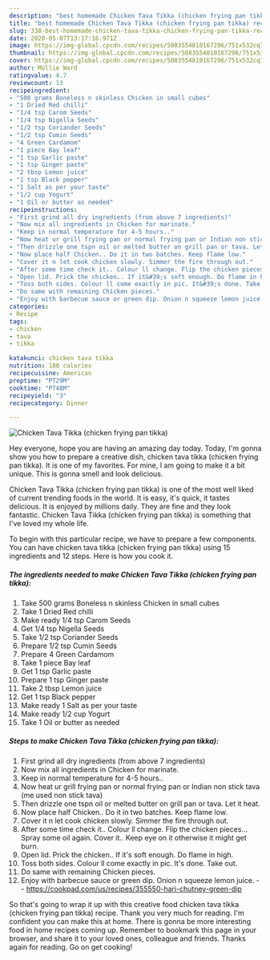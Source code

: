 ```yaml
---
description: "best homemade Chicken Tava Tikka (chicken frying pan tikka) recipe | how to make the best Chicken Tava Tikka (chicken frying pan tikka)"
title: "best homemade Chicken Tava Tikka (chicken frying pan tikka) recipe | how to make the best Chicken Tava Tikka (chicken frying pan tikka)"
slug: 338-best-homemade-chicken-tava-tikka-chicken-frying-pan-tikka-recipe-how-to-make-the-best-chicken-tava-tikka-chicken-frying-pan-tikka
date: 2020-05-07T13:17:16.971Z
image: https://img-global.cpcdn.com/recipes/5083554810167296/751x532cq70/chicken-tava-tikka-chicken-frying-pan-tikka-recipe-main-photo.jpg
thumbnail: https://img-global.cpcdn.com/recipes/5083554810167296/751x532cq70/chicken-tava-tikka-chicken-frying-pan-tikka-recipe-main-photo.jpg
cover: https://img-global.cpcdn.com/recipes/5083554810167296/751x532cq70/chicken-tava-tikka-chicken-frying-pan-tikka-recipe-main-photo.jpg
author: Mollie Ward
ratingvalue: 4.7
reviewcount: 13
recipeingredient:
- "500 grams Boneless n skinless Chicken in small cubes"
- "1 Dried Red chilli"
- "1/4 tsp Carom Seeds"
- "1/4 tsp Nigella Seeds"
- "1/2 tsp Coriander Seeds"
- "1/2 tsp Cumin Seeds"
- "4 Green Cardamom"
- "1 piece Bay leaf"
- "1 tsp Garlic paste"
- "1 tsp Ginger paste"
- "2 tbsp Lemon juice"
- "1 tsp Black pepper"
- "1 Salt as per your taste"
- "1/2 cup Yogurt"
- "1 Oil or butter as needed"
recipeinstructions:
- "First grind all dry ingredients (from above 7 ingredients)"
- "Now mix all ingredients in Chicken for marinate."
- "Keep in normal temperature for 4-5 hours.."
- "Now heat ur grill frying pan or normal frying pan or Indian non stick tava (me used non stick tava)"
- "Then drizzle one tspn oil or melted butter on grill pan or tava. Let it heat."
- "Now place half Chicken.. Do it in two batches. Keep flame low."
- "Cover it n let cook chicken slowly. Simmer the fire through out."
- "After some time check it.. Colour ll change. Flip the chicken pieces... Spray some oil again. Cover it.. Keep eye on it otherwise it might get burn."
- "Open lid. Prick the chicken.. If it&#39;s soft enough. Do flame in high."
- "Toss both sides. Colour ll come exactly in pic. It&#39;s done. Take out."
- "Do same with remaining Chicken pieces."
- "Enjoy with barbecue sauce or green dip. Onion n squeeze lemon juice.  https://cookpad.com/us/recipes/355550-hari-chutney-green-dip"
categories:
- Recipe
tags:
- chicken
- tava
- tikka

katakunci: chicken tava tikka 
nutrition: 180 calories
recipecuisine: American
preptime: "PT29M"
cooktime: "PT48M"
recipeyield: "3"
recipecategory: Dinner

---
```



![Chicken Tava Tikka (chicken frying pan tikka)](https://img-global.cpcdn.com/recipes/5083554810167296/751x532cq70/chicken-tava-tikka-chicken-frying-pan-tikka-recipe-main-photo.jpg)

Hey everyone, hope you are having an amazing day today. Today, I'm gonna show you how to prepare a creative dish, chicken tava tikka (chicken frying pan tikka). It is one of my favorites. For mine, I am going to make it a bit unique. This is gonna smell and look delicious.

Chicken Tava Tikka (chicken frying pan tikka) is one of the most well liked of current trending foods in the world. It is easy, it's quick, it tastes delicious. It is enjoyed by millions daily. They are fine and they look fantastic. Chicken Tava Tikka (chicken frying pan tikka) is something that I've loved my whole life.




To begin with this particular recipe, we have to prepare a few components. You can have chicken tava tikka (chicken frying pan tikka) using 15 ingredients and 12 steps. Here is how you cook it.

<!--inarticleads1-->

##### The ingredients needed to make Chicken Tava Tikka (chicken frying pan tikka):

1. Take 500 grams Boneless n skinless Chicken in small cubes
1. Take 1 Dried Red chilli
1. Make ready 1/4 tsp Carom Seeds
1. Get 1/4 tsp Nigella Seeds
1. Take 1/2 tsp Coriander Seeds
1. Prepare 1/2 tsp Cumin Seeds
1. Prepare 4 Green Cardamom
1. Take 1 piece Bay leaf
1. Get 1 tsp Garlic paste
1. Prepare 1 tsp Ginger paste
1. Take 2 tbsp Lemon juice
1. Get 1 tsp Black pepper
1. Make ready 1 Salt as per your taste
1. Make ready 1/2 cup Yogurt
1. Take 1 Oil or butter as needed




<!--inarticleads2-->

##### Steps to make Chicken Tava Tikka (chicken frying pan tikka):

1. First grind all dry ingredients (from above 7 ingredients)
1. Now mix all ingredients in Chicken for marinate.
1. Keep in normal temperature for 4-5 hours..
1. Now heat ur grill frying pan or normal frying pan or Indian non stick tava (me used non stick tava)
1. Then drizzle one tspn oil or melted butter on grill pan or tava. Let it heat.
1. Now place half Chicken.. Do it in two batches. Keep flame low.
1. Cover it n let cook chicken slowly. Simmer the fire through out.
1. After some time check it.. Colour ll change. Flip the chicken pieces... Spray some oil again. Cover it.. Keep eye on it otherwise it might get burn.
1. Open lid. Prick the chicken.. If it&#39;s soft enough. Do flame in high.
1. Toss both sides. Colour ll come exactly in pic. It&#39;s done. Take out.
1. Do same with remaining Chicken pieces.
1. Enjoy with barbecue sauce or green dip. Onion n squeeze lemon juice. -  - https://cookpad.com/us/recipes/355550-hari-chutney-green-dip




So that's going to wrap it up with this creative food chicken tava tikka (chicken frying pan tikka) recipe. Thank you very much for reading. I'm confident you can make this at home. There is gonna be more interesting food in home recipes coming up. Remember to bookmark this page in your browser, and share it to your loved ones, colleague and friends. Thanks again for reading. Go on get cooking!
